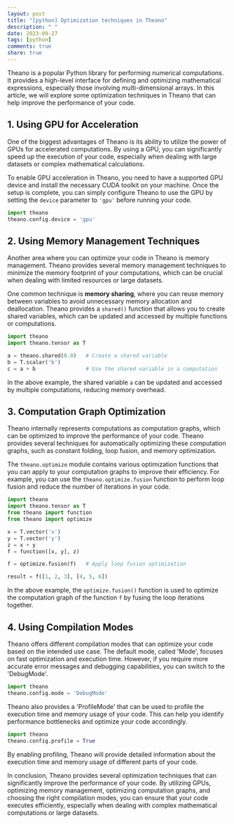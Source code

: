 ```yaml
---
layout: post
title: "[python] Optimization techniques in Theano"
description: " "
date: 2023-09-27
tags: [python]
comments: true
share: true
---
```


Theano is a popular Python library for performing numerical computations. It provides a high-level interface for defining and optimizing mathematical expressions, especially those involving multi-dimensional arrays. In this article, we will explore some optimization techniques in Theano that can help improve the performance of your code.

## 1. Using GPU for Acceleration

One of the biggest advantages of Theano is its ability to utilize the power of GPUs for accelerated computations. By using a GPU, you can significantly speed up the execution of your code, especially when dealing with large datasets or complex mathematical calculations.

To enable GPU acceleration in Theano, you need to have a supported GPU device and install the necessary CUDA toolkit on your machine. Once the setup is complete, you can simply configure Theano to use the GPU by setting the `device` parameter to `'gpu'` before running your code.

```python
import theano
theano.config.device = 'gpu'
```

## 2. Using Memory Management Techniques

Another area where you can optimize your code in Theano is memory management. Theano provides several memory management techniques to minimize the memory footprint of your computations, which can be crucial when dealing with limited resources or large datasets.

One common technique is **memory sharing**, where you can reuse memory between variables to avoid unnecessary memory allocation and deallocation. Theano provides a `shared()` function that allows you to create shared variables, which can be updated and accessed by multiple functions or computations.

```python
import theano
import theano.tensor as T

a = theano.shared(0.0)   # Create a shared variable
b = T.scalar('b')
c = a + b                # Use the shared variable in a computation
```

In the above example, the shared variable `a` can be updated and accessed by multiple computations, reducing memory overhead.

## 3. Computation Graph Optimization

Theano internally represents computations as computation graphs, which can be optimized to improve the performance of your code. Theano provides several techniques for automatically optimizing these computation graphs, such as constant folding, loop fusion, and memory optimization.

The `theano.optimize` module contains various optimization functions that you can apply to your computation graphs to improve their efficiency. For example, you can use the `theano.optimize.fusion` function to perform loop fusion and reduce the number of iterations in your code.

```python
import theano
import theano.tensor as T
from theano import function
from theano import optimize

x = T.vector('x')
y = T.vector('y')
z = x + y
f = function([x, y], z)

f = optimize.fusion(f)   # Apply loop fusion optimization

result = f([1, 2, 3], [4, 5, 6])
```

In the above example, the `optimize.fusion()` function is used to optimize the computation graph of the function `f` by fusing the loop iterations together.

## 4. Using Compilation Modes

Theano offers different compilation modes that can optimize your code based on the intended use case. The default mode, called 'Mode', focuses on fast optimization and execution time. However, if you require more accurate error messages and debugging capabilities, you can switch to the 'DebugMode'.

```python
import theano
theano.config.mode = 'DebugMode'
```

Theano also provides a 'ProfileMode' that can be used to profile the execution time and memory usage of your code. This can help you identify performance bottlenecks and optimize your code accordingly.

```python
import theano
theano.config.profile = True
```

By enabling profiling, Theano will provide detailed information about the execution time and memory usage of different parts of your code.

In conclusion, Theano provides several optimization techniques that can significantly improve the performance of your code. By utilizing GPUs, optimizing memory management, optimizing computation graphs, and choosing the right compilation modes, you can ensure that your code executes efficiently, especially when dealing with complex mathematical computations or large datasets.